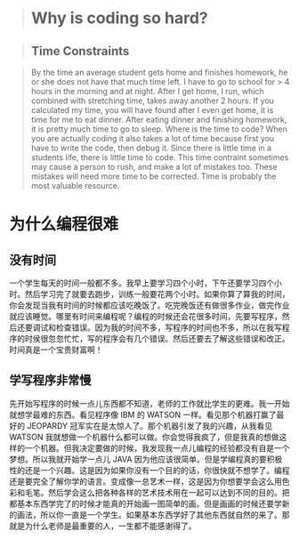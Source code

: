 > # Why is coding so hard?

> ## Time Constraints

> By the time an average student gets home and finishes homework, he or she does not have that much time left. I have to go to school for > 4 hours in the morning and at night. After I get home, I run, which combined with stretching time, takes away another 2 hours. If you calculated my time, you will have found after I even get home, it is time for me to eat dinner. After eating dinner and finishing homework, it is pretty much time to go to sleep. Where is the time to code? When you are actually coding it also takes a lot of time because first you have to write the code, then debug it. Since there is little time in a students life, there is little time to code. This time contraint sometimes may cause a person to rush, and make a lot of mistakes too. These mistakes will need more time to be corrected. Time is probably the most valuable resource.


# 为什么编程很难

## 没有时间
一个学生每天的时间一般都不多。我早上要学习四个小时，下午还要学习四个小时。然后学习完了就要去跑步，训练一般要花两个小时。如果你算了算我的时间，你会发现当我有时间的时候都应该吃晚饭了。吃完晚饭还有做很多作业，做完作业就应该睡觉。哪里有时间来编程呢？编程的时候还会花很多时间，先要写程序，然后还要调试和检查错误。因为我的时间不多，写程序的时间也不多，所以在我写程序的时侯很忽忽忙忙，写的程序会有几个错误。然后还要去了解这些错误和改正。时间真是一个宝贵财富啊！

## 学写程序非常慢
先开始写程序的时候一点儿东西都不知道，老师的工作就比学生的更难。我一开始就想学最难的东西。看见程序像 IBM 的 WATSON 一样。看见那个机器打赢了最好的 JEOPARDY 冠军实在是太惊人了。那个机器引发了我的兴趣，从我看见 WATSON 我就想做一个机器什么都可以做。你会觉得我疯了，但是我真的想做这样的一个机器。但我决定要做的时候，我发现我一点儿编程的经验都没有自是一个梦想。所以我就开始学一点儿 JAVA 因为他应该很简单。但是学编程真的要积极性的还是一个兴趣。这是因为如果你没有一个目的的话，你很快就不想学了。编程还是要完全了解你学的语言。变成像一总艺术一样，这是因为你想要学会这么用色彩和毛笔。然后学会这么把各种各样的艺术技术用在一起可以达到不同的目的。把都基本东西学完了的时候才能真的开始画一图简单的画。但是画画的时候还要学新的画法，所以你一直是一个学生。如果基本东西学好了其他东西就自然的来了。那就是为什么老师是最重要的人，一生都不能感谢得了。
